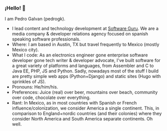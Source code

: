 ### ¡Hello! 👋

I am Pedro Galvan (pedrogk). 

* I lead content and technology development at [Software Guru](https://sg.com.mx/about-us). We are a media company & developer relations agency focused on spanish speaking software professionals.
* Where: I am based in Austin, TX but travel frequently to Mexico (mostly Mexico city).
* What I code: As an electronics engineer gone enterprise software developer gone tech writer & developer advocate, I've built software for a great variety of platforms and languages, from Assembler and C to Java EE, PHP, JS and Python. Sadly, nowadays most of the stuff I build are pretty simple web apps (Python+Django) and static sites (Hugo with sprinkles of JS).
* Pronouns: He/him/his.
* Preferences: Juice (real) over beer, mountains over beach, community over code, chocolate over everything.
* Rant: In Mexico, as in most countries with Spanish or French influence/colonization, we consider America a single continent. This, in comparison to England+nordic countries (and their colonies) where they consider North America and South America separate continents. Oh well.
